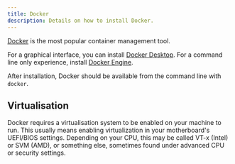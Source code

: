 ```yaml
---
title: Docker
description: Details on how to install Docker.
---
```


[Docker](https://www.docker.com) is the most popular container management tool.

For a graphical interface, you can install [Docker Desktop](https://docs.docker.com/desktop/). For a command line only experience, install [Docker Engine](https://docs.docker.com/engine/install/).

After installation, Docker should be available from the command line with `docker`.

## Virtualisation

Docker requires a virtualisation system to be enabled on your machine to run. This usually means enabling virtualization in your motherboard's UEFI/BIOS settings. Depending on your CPU, this may be called VT-x (Intel) or SVM (AMD), or something else, sometimes found under advanced CPU or security settings.
